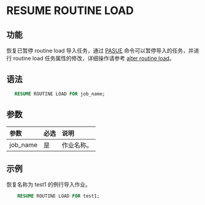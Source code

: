 # RESUME ROUTINE LOAD

## 功能

恢复已暂停 routine load 导入任务，通过 [PASUE](../data-manipulation/PAUSE%20ROUTINE%20LOAD.md) 命令可以暂停导入的任务，并进行 routine load 任务属性的修改，详细操作请参考 [alter routine load](../data-manipulation/alter-routine-load.md)。

## 语法
```sql
   RESUME ROUTINE LOAD FOR job_name;
```
## 参数  

| **参数** | **必选** | **说明**                     |
| :------- | :------- | :--------------------------- |
| job_name  | 是       | 作业名称。 |

## 示例

恢复名称为 test1 的例行导入作业。

```sql
    RESUME ROUTINE LOAD FOR test1;
```
